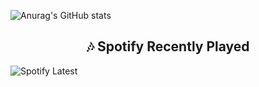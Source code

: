 ![Anurag's GitHub stats](https://github-readme-stats.vercel.app/api?username=VietnamecDevelopment&show_icons=true&theme=radical)

<p align="center"> 
  <h2 align="center">🎶 Spotify Recently Played</h2>
  
![Spotify Latest](https://spotify-recently-played-readme.vercel.app/api?user=31nrgzjsuasfyn4cs7ibfpdhi72q)

</p>
